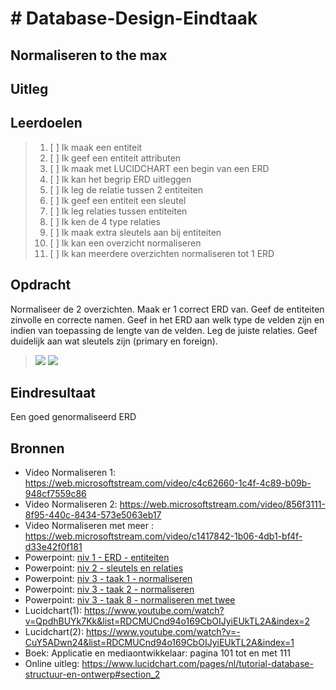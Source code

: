 # # Database-Design-Eindtaak

## Normaliseren to the max

## Uitleg

## Leerdoelen

> 1. [ ] Ik maak een entiteit
> 2. [ ] Ik geef een entiteit attributen
> 3. [ ] Ik maak met LUCIDCHART een begin van een ERD
> 4. [ ] Ik kan het begrip ERD uitleggen
> 5. [ ] Ik leg de relatie tussen 2 entiteiten
> 6. [ ] Ik geef een entiteit een sleutel
> 7. [ ] Ik leg relaties tussen entiteiten
> 8. [ ] Ik ken de 4 type relaties
> 9. [ ] Ik maak extra sleutels aan bij entiteiten
> 10. [ ] Ik kan een overzicht normaliseren
> 11. [ ] Ik kan meerdere overzichten normaliseren tot 1 ERD

## Opdracht
Normaliseer de 2 overzichten. 
Maak er 1 correct ERD van.
Geef de entiteiten zinvolle en correcte namen.
Geef in het ERD aan welk type de velden zijn en indien van toepassing de lengte van de velden.
Leg de juiste relaties.
Geef duidelijk aan wat sleutels zijn (primary en foreign).

>  <img src="https://raw.githubusercontent.com/ROC-van-Amsterdam-College-Amstelland/DATABASE-DESIGN/master/opdracht/eindopdracht a.png">
> <img src="https://raw.githubusercontent.com/ROC-van-Amsterdam-College-Amstelland/DATABASE-DESIGN/master/opdracht/eindopdracht b.png">


## Eindresultaat
Een goed genormaliseerd ERD

## Bronnen

- Video Normaliseren 1: https://web.microsoftstream.com/video/c4c62660-1c4f-4c89-b09b-948cf7559c86 
- Video Normaliseren 2: https://web.microsoftstream.com/video/856f3111-8f95-440c-8434-573e5063eb17
- Video Normaliseren met meer : https://web.microsoftstream.com/video/c1417842-1b06-4db1-bf4f-d33e42f0f181  
- Powerpoint: <a href="https://github.com/ROC-van-Amsterdam-College-Amstelland/DATABASE-DESIGN/blob/master/niveau1/taak01/niv 1 - ERD - entiteiten.pdf">niv 1 - ERD - entiteiten</a>  
- Powerpoint: <a href="https://github.com/ROC-van-Amsterdam-College-Amstelland/DATABASE-DESIGN/blob/master/niveau2/taak01/niv 2 - sleutels en relaties.pdf">niv 2 - sleutels en relaties</a>  
- Powerpoint: <a href="https://github.com/ROC-van-Amsterdam-College-Amstelland/DATABASE-DESIGN/blob/master/niveau3/taak01/niv 3 - taak 1 - normaliseren.pdf">niv 3 - taak 1 - normaliseren</a>  
- Powerpoint: <a href="https://github.com/ROC-van-Amsterdam-College-Amstelland/DATABASE-DESIGN/blob/master/niveau3/taak02/niv 3 - taak 2 - normaliseren.pdf">niv 3 - taak 2 - normaliseren</a>  
- Powerpoint: <a href="https://github.com/ROC-van-Amsterdam-College-Amstelland/DATABASE-DESIGN/blob/master/niveau3/taak08/niv 3 - taak 8 - normaliseren met twee.pdf">niv 3 - taak 8 - normaliseren met twee</a>  
- Lucidchart(1): https://www.youtube.com/watch?v=QpdhBUYk7Kk&list=RDCMUCnd94o169CbOIJyiEUkTL2A&index=2  
- Lucidchart(2): https://www.youtube.com/watch?v=-CuY5ADwn24&list=RDCMUCnd94o169CbOIJyiEUkTL2A&index=1  
- Boek: Applicatie en mediaontwikkelaar: pagina 101 tot en met 111  
- Online uitleg: https://www.lucidchart.com/pages/nl/tutorial-database-structuur-en-ontwerp#section_2  

